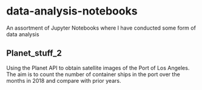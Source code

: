 # data-analysis-notebooks
An assortment of Jupyter Notebooks where I have conducted some form of data analysis

## Planet_stuff_2
Using the Planet API to obtain satellite images of the Port of Los Angeles.
The aim is to count the number of container ships in the port over the months in 2018 and compare with prior years.
